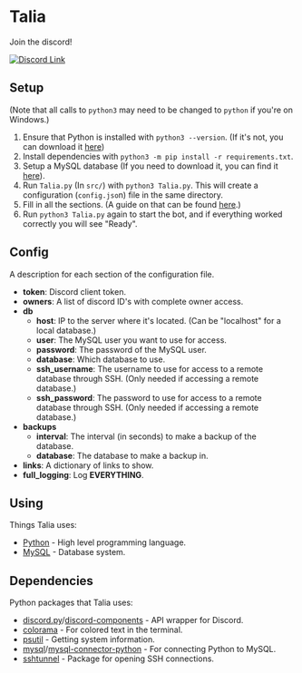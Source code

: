 # Talia
Join the discord!

[![Discord Link](https://raw.githubusercontent.com/Talia-Team/Talia-Assets/main/icons/discord%20link.png)](https://discord.gg/7FqgBCVfvY)

## Setup
(Note that all calls to `python3` may need to be changed to `python` if you're on Windows.)

1. Ensure that Python is installed with `python3 --version`. (If it's not, you can download it [here](https://www.python.org/downloads/))
2. Install dependencies with `python3 -m pip install -r requirements.txt`.
3. Setup a MySQL database (If you need to download it, you can find it [here](https://www.mysql.com/downloads/)).
4. Run `Talia.py` (In `src/`) with `python3 Talia.py`. This will create a configuration (`config.jso`n) file in the same directory.
5. Fill in all the sections. (A guide on that can be found [here](#config).)
6. Run `python3 Talia.py` again to start the bot, and if everything worked correctly you will see "Ready".

## Config
A description for each section of the configuration file.  
- **token**: Discord client token.
- **owners**: A list of discord ID's with complete owner access.
- **db**
  - **host**: IP to the server where it's located. (Can be "localhost" for a local database.)
  - **user**: The MySQL user you want to use for access.
  - **password**: The password of the MySQL user.
  - **database**: Which database to use.
  - **ssh_username**: The username to use for access to a remote database through SSH. (Only needed if accessing a remote database.)
  - **ssh_password**: The password to use for access to a remote database through SSH. (Only needed if accessing a remote database.)
- **backups**
  - **interval**: The interval (in seconds) to make a backup of the database.
  - **database**: The database to make a backup in.
- **links**: A dictionary of links to show.
- **full_logging**: Log **EVERYTHING**.

## Using
Things Talia uses:
- [Python](https://www.python.org/) - High level programming language.
- [MySQL](https://www.mysql.com/) - Database system.

## Dependencies
Python packages that Talia uses:
- [discord.py](https://pypi.org/project/discord.py/)/[discord-components](https://pypi.org/project/discord-components/) - API wrapper for Discord.
- [colorama](https://pypi.org/project/colorama/) - For colored text in the terminal.
- [psutil](https://pypi.org/project/psutil/) - Getting system information.
- [mysql](https://pypi.org/project/mysql/)/[mysql-connector-python](https://pypi.org/project/mysql-connector-python/) - For connecting Python to MySQL.
- [sshtunnel](https://pypi.org/project/sshtunnel/) - Package for opening SSH connections.

